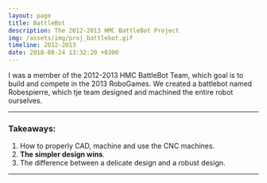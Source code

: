 ```yaml
---
layout: page
title: BattleBot
description: The 2012-2013 HMC BattleBot Project
img: /assets/img/proj_battlebot.gif
timeline: 2012-2013
date: 2018-08-24 13:32:20 +0300
---
```


I was a member of the 2012-2013 HMC BattleBot Team, which goal is to build and compete in the 2013 
RoboGames. We created a battlebot named Robespierre, which tje team designed and machined 
the entire robot ourselves. 

- - -
### Takeaways:
  1. How to properly CAD, machine and use the CNC machines.
  2. **The simpler design wins**.
  3. The difference between a delicate design and a robust design.

- - -
<div class="img_row"> 
    <img class="col three left" src="{{ site.baseurl }}/assets/proj_battlebot/make3.jpg" alt="" title="example image"/>
</div> 
<div class="img_row">
    <img class="col three left" src="{{ site.baseurl }}/assets/proj_battlebot/make1.jpg" alt="" title="example image"/>
</div>
<div class="img_row"> 
    <img class="col three left" src="{{ site.baseurl }}/assets/proj_battlebot/make2.jpg" alt="" title="example image"/>
</div> 